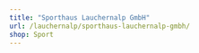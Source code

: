 ```yaml
---
title: "Sporthaus Lauchernalp GmbH"
url: /lauchernalp/sporthaus-lauchernalp-gmbh/
shop: Sport
---
```

